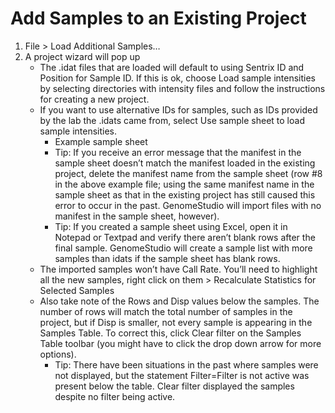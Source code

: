 # Add Samples to an Existing Project

1. File > Load Additional Samples…
2. A project wizard will pop up
    * The .idat files that are loaded will default to using Sentrix ID and Position for Sample ID. If this is ok, choose Load sample intensities by selecting directories with intensity files and follow the instructions for creating a new project.
    * If you want to use alternative IDs for samples, such as IDs provided by the lab the .idats came from, select Use sample sheet to load sample intensities.
      * Example sample sheet
      * Tip: If you receive an error message that the manifest in the sample sheet doesn’t match the manifest loaded in the existing project, delete the manifest name from the sample sheet (row #8 in the above example file; using the same manifest name in the sample sheet as that in the existing project has still caused this error to occur in the past. GenomeStudio will import files with no manifest in the sample sheet, however).
      * Tip: If you created a sample sheet using Excel, open it in Notepad or Textpad and verify there aren’t blank rows after the final sample. GenomeStudio will create a sample list with more samples than idats if the sample sheet has blank rows.
    * The imported samples won’t have Call Rate. You’ll need to highlight all the new samples, right click on them > Recalculate Statistics for Selected Samples
    * Also take note of the Rows and Disp values below the samples. The number of rows will match the total number of samples in the project, but if Disp is smaller, not every sample is appearing in the Samples Table. To correct this, click Clear filter on the Samples Table toolbar (you might have to click the drop down arrow for more options).
      * Tip: There have been situations in the past where samples were not displayed, but the statement Filter=Filter is not active was present below the table. Clear filter displayed the samples despite no filter being active.
